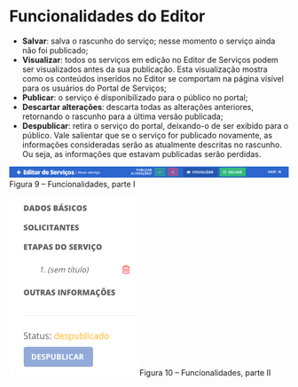 # Funcionalidades do Editor

* **Salvar**: salva o rascunho do serviço; nesse momento o serviço ainda não foi publicado;
* **Visualizar**: todos os serviços em edição no Editor de Serviços podem ser visualizados antes da sua publicação. Esta visualização mostra como os conteúdos inseridos no Editor se comportam na página visível para os usuários do Portal de Serviços;
* **Publicar**: o serviço é disponibilizado para o público no portal;
* **Descartar alterações**: descarta todas as alterações anteriores, retornando o rascunho para a última versão publicada;
* **Despublicar**: retira o serviço do portal, deixando-o de ser exibido para o público. Vale salientar que se o serviço for publicado novamente, as informações consideradas serão as atualmente descritas no rascunho. Ou seja, as informações que estavam publicadas serão perdidas.  

![](imagens/funcionalidades1.png)
Figura 9 – Funcionalidades, parte I  

![](imagens/funcionalidades2.png)
Figura 10 – Funcionalidades, parte II